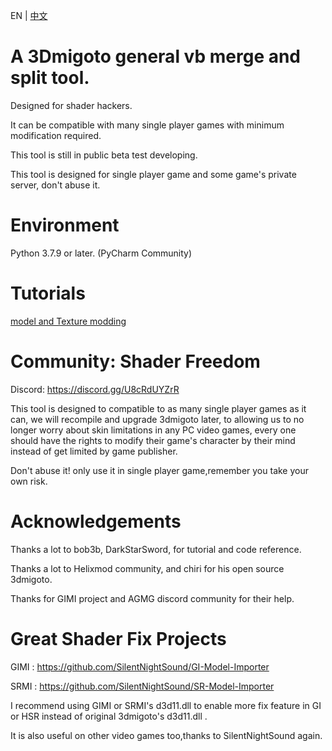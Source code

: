 EN | [中文](README_zh-CN.md)

# A 3Dmigoto general vb merge and split tool.
Designed for shader hackers.

It can be compatible with many single player games with minimum modification required.

This tool is still in public beta test developing.

This tool is designed for single player game and some game's private server, don't abuse it.

# Environment
Python 3.7.9 or later.
(PyCharm Community)

# Tutorials

[model and Texture modding](Guides/UsageInstructions.md)

# Community: Shader Freedom

Discord: https://discord.gg/U8cRdUYZrR

This tool is designed to compatible to as many single player games as it can, 
we will recompile and upgrade 3dmigoto later,
to allowing us to no longer worry about skin limitations in any PC video games, 
every one should have the rights to modify their game's character by their mind 
instead of get limited by game publisher.

Don't abuse it! only use it in single player game,remember you take your own risk.

# Acknowledgements
Thanks a lot to bob3b, DarkStarSword, for tutorial and code reference.

Thanks a lot to Helixmod community, and chiri for his open source 3dmigoto.

Thanks for GIMI project and AGMG discord community for their help.

# Great Shader Fix Projects
GIMI : https://github.com/SilentNightSound/GI-Model-Importer

SRMI : https://github.com/SilentNightSound/SR-Model-Importer

I recommend using GIMI or SRMI's d3d11.dll to enable more fix feature in GI or HSR 
instead of original 3dmigoto's d3d11.dll .

It is also useful on other video games too,thanks to SilentNightSound again.
